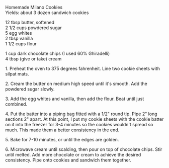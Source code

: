 
Homemade Milano Cookies  
Yields: about 3 dozen sandwich cookies  
  
12 tbsp butter, softened  
2 1/2 cups powdered sugar  
5 egg whites  
2 tbsp vanilla  
1 1/2 cups flour  
  
1 cup dark chocolate chips (I used 60% Ghiradelli)  
4 tbsp (give or take)  cream
  

1\. Preheat the oven to 375 degrees fahrenheit. Line two cookie sheets with silpat mats.  
  
2\. Cream the butter on medium high speed until it's smooth. Add the powdered sugar slowly.  
  
3\. Add the egg whites and vanilla, then add the flour. Beat until just combined.  
  
4\. Put the batter into a piping bag fitted with a 1/2" round tip. Pipe 2" long sections 2" apart. At this point, I put my cookie sheets with the cookie batter on it into the freezer for 3-4 minutes so the cookies wouldn't spread so much. This made them a better consistency in the end.  
  
5\. Bake for 7-10 minutes, or until the edges are golden.  
  
6\. Microwave cream until scalding, then pour on top of chocolate chips. Stir until melted. Add more chocolate or cream to achieve the desired consistency. Pipe onto cookies and sandwich them together.  
    